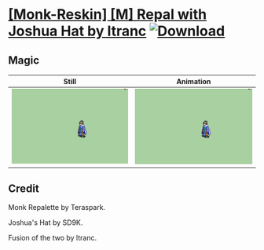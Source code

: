 # [\[Monk-Reskin\] \[M\] Repal with Joshua Hat by ltranc](./) [![Download](https://img.shields.io/badge/Download--red?style=social&logo=github)](https://minhaskamal.github.io/DownGit/#/home?url=https://github.com/Klokinator/FE-Repo/tree/main/Battle%20Animations%2FMagi%20-%20Holy-Type%2F%5BMonk-Reskin%5D%20%5BM%5D%20Repal%20with%20Joshua%20Hat%20by%20ltranc%2F6.%20Magic)

## Magic

| Still | Animation |
| :---: | :-------: |
| ![Magic still](./Magic_000.png) | ![Magic](./Magic.gif) |

## Credit

Monk Repalette by Teraspark.

Joshua's Hat by SD9K.

Fusion of the two by ltranc.
